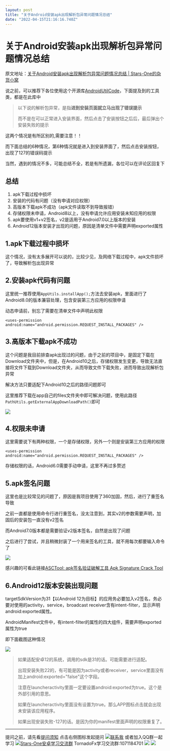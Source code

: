 ```yaml
---
layout: post
title: "关于Android安装apk出现解析包异常问题情况总结"
date: "2022-04-15T21:16:16.740Z"
---
```

关于Android安装apk出现解析包异常问题情况总结
===========================

原文地址：[关于Android安装apk出现解析包异常问题情况总结 | Stars-One的杂货小窝](https://stars-one.site/2022/04/15/android-install-apk-error)

说之前，可以推荐下各位使用这个开源库[AndroidUtilCode](https://github.com/Blankj/AndroidUtilCode)，下面提及到的工具类，都是在此库中

> 以下说的解析包异常，是指**进到安装页面就立马出现了错误提示**
> 
> 而不是在可以正常进入安装界面，然后点击了安装按钮之后后，最后弹出个安装失败的提示

这两个情况是有所区别的,需要注意！！

而下面总结的6种情况，第6种情况就是进入到安装界面了，然后点击安装按钮，出现了127的错误码提示

当然，遇到的情况不多，可能总结不全，若是有所遗漏，各位可以在评论区回复下

总结
--

1.  apk下载过程中损坏
2.  安装的代码有问题（没有申请对应权限）
3.  高版本下载apk不成功（apk文件读取不到导致报错）
4.  存储权限未申请，Android8以上，没有申请允许应用安装未知应用的权限
5.  apk要使用v1+v2签名，v2是适用于Android7.0以上版本的安装
6.  Android12版本安装才出现的问题，原因是清单文件中需要声明exported属性

1.apk下载过程中损坏
------------

这个情况，没有太多展开可以说的，比较少见，及网络下载过程中，apk文件损坏了，导致解析包出现异常

2.安装apk代码有问题
------------

这里统一推荐使用`AppUtils.installApp();`方法去安装apk，里面进行了Android8.0的版本兼容处理，包含安装第三方应用的权限申请

动态申请前，别忘了需要在清单文件中声明此权限

    <uses-permission android:name="android.permission.REQUEST_INSTALL_PACKAGES" />
    

3.高版本下载apk不成功
-------------

这个问题是我目前排查apk出现过的问题，由于之前的项目中，是固定下载在Download文件夹中，但是，在Android10之后，存储权限发生变更，导致无法直接将文件下载到Download文件夹，从而导致文件下载失败，进而导致出现解析包异常

解决方法只要适配下Android10之后的路径问题即可

这里推荐下载在app自己的files文件夹中即可解决问题，使用此路径`PathUtils.getExternalAppDownloadPath()`即可

![](https://img2022.cnblogs.com/blog/1210268/202204/1210268-20220415163521192-109366149.png)

4.权限未申请
-------

这里需要说下有两种权限，一个是存储权限，另外一个则是安装第三方应用的权限

    <uses-permission android:name="android.permission.REQUEST_INSTALL_PACKAGES" />
    

存储权限的话，Android6.0需要手动申请，这里不再过多赘述

5.apk签名问题
---------

这里也是比较常见的问题了，原因是我项目使用了360加固，然后，进行了重签名导致

之前一直都是使用命令行进行重签名，没太注意到，其实v2的参数需要声明，加固后的安装包一直没有v2签名

而Android7.0版本都是需要验证v2版本签名，自然是出现了问题

之后进行了尝试，并且稍微封装了一个用来签名的工具，就不用每次都要输入命令了

![](https://img2022.cnblogs.com/blog/1210268/202204/1210268-20220415164440870-1642263535.png)

感兴趣的可看此链接[ASCTool: apk签名验证破解工具 Apk Signature Crack Tool](https://gitee.com/stars-one/ASCTool)

6.Android12版本安装出现问题
-------------------

targetSdkVersion为31【以Android 12为目标】的应用务必要加入v2签名，务必要对使用的activity，service，broadcast receiver含有intent-filter，显示声明android:exported属性。

AndroidManifest文件中，有intent-filter的属性的四大组件，需要声明exported属性为true

即下面截图这种情况

![](https://img2022.cnblogs.com/blog/1210268/202204/1210268-20220415165231542-691268701.png)

> 如果适配安卓12的系统，调用的sdk是31的话。可能需要进行适配。
> 
> 出现安装失败22的，有可能是因为activity或者receiver，service里面没有加上android:exported="false"这个字段。
> 
> 注意在launcheractivity里面一定要设置android:exported为true。这个是外部引用的意思。
> 
> 如果在launcheractivity里面没有设置为true。那么APP图标点击就会出现未安装该应用程序。
> 
> 如果出现安装失败-127的话。是因为你的manifest里面声明的权限重复了。

* * *

提问之前，请先看[提问须知](https://www.cnblogs.com/stars-one/p/12500031.html) 点击右侧图标发起提问 [![联系我](http://wpa.qq.com/pa?p=2:1053894518:52 "联系我")](http://wpa.qq.com/msgrd?v=3&uin=1053894518&site=qq&menu=yes) 或者加入QQ群一起学习 [![Stars-One安卓学习交流群](//pub.idqqimg.com/wpa/images/group.png "Stars-One安卓学习交流群")](//shang.qq.com/wpa/qunwpa?idkey=6ca8d206ad4466e4675efa436df96c0837047da959c3fa550a1c568dc8c1fb6a) TornadoFx学习交流群:1071184701 ![](https://img2020.cnblogs.com/blog/1210268/202003/1210268-20200316120825333-1551152974.png) ![](https://img2018.cnblogs.com/blog/1210268/201905/1210268-20190508151523126-971809604.gif)